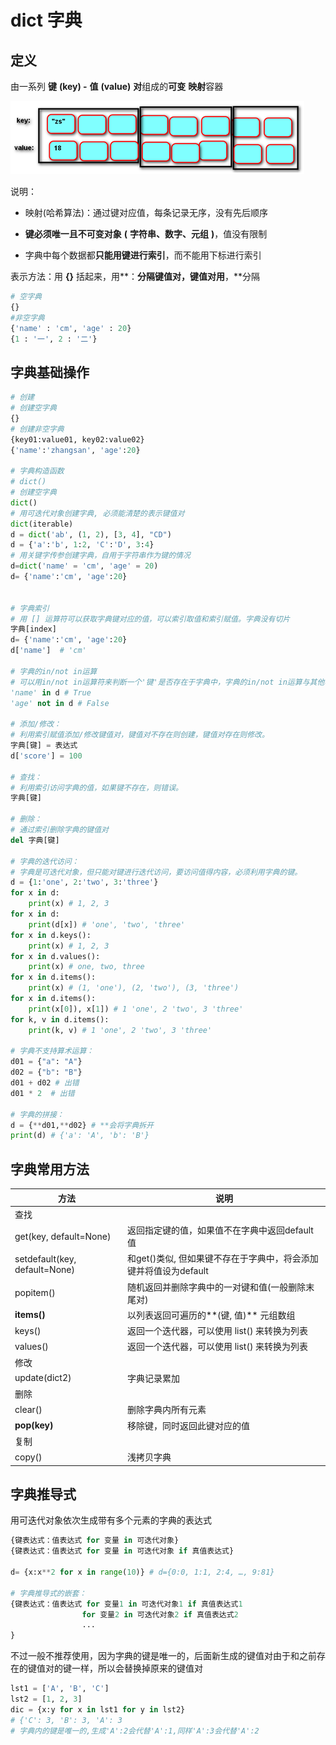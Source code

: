 # dict 字典

## 定义

由一系列 **键** **(key) -** **值** **(value)** **对**组成的**可变** **映射**容器

![dict](images/dict.png)

说明：

- 映射(哈希算法)：通过键对应值，每条记录无序，没有先后顺序

- **键必须唯一且不可变对象** **(** **字符串、数字、元组** **)**，值没有限制

- 字典中每个数据都**只能用键进行索引**，而不能用下标进行索引

表示方法：用 **{}** 括起来，用**：**分隔键值对，键值对用**，**分隔

```python
# 空字典
{}
#非空字典
{'name' : 'cm', 'age' : 20}
{1 : '一', 2 : '二'}
```



## 字典基础操作

```python
# 创建
# 创建空字典
{}
# 创建非空字典
{key01:value01, key02:value02}
{'name':'zhangsan', 'age':20}

# 字典构造函数
# dict()
# 创建空字典
dict()
# 用可迭代对象创建字典, 必须能清楚的表示键值对
dict(iterable)
d = dict('ab', (1, 2), [3, 4], "CD")
d = {'a':'b', 1:2, 'C':'D', 3:4}
# 用关键字传参创建字典，自用于字符串作为键的情况
d=dict('name' = 'cm', 'age' = 20)
d= {'name':'cm', 'age':20}


# 字典索引
# 用 [] 运算符可以获取字典键对应的值，可以索引取值和索引赋值。字典没有切片
字典[index]
d= {'name':'cm', 'age':20}
d['name']  # 'cm'

# 字典的in/not in运算
# 可以用in/not in运算符来判断一个'键'是否存在于字典中，字典的in/not in运算与其他容器不同，只能判断键，不能判断值
'name' in d # True
'age' not in d # False

# 添加/修改：
# 利用索引赋值添加/修改键值对，键值对不存在则创建，键值对存在则修改。
字典[键] = 表达式
d['score'] = 100

# 查找：
# 利用索引访问字典的值，如果键不存在，则错误。
字典[键]

# 删除：
# 通过索引删除字典的键值对
del 字典[键]

# 字典的迭代访问：
# 字典是可迭代对象，但只能对键进行迭代访问，要访问值得内容，必须利用字典的键。
d = {1:'one', 2:'two', 3:'three'}
for x in d:
	print(x) # 1, 2, 3
for x in d:
	print(d[x]) # 'one', 'two', 'three'
for x in d.keys():
	print(x) # 1, 2, 3
for x in d.values():
	print(x) # one, two, three
for x in d.items():
	print(x) # (1, 'one'), (2, 'two'), (3, 'three')
for x in d.items():
	print(x[0]), x[1]) # 1 'one', 2 'two', 3 'three'
for k, v in d.items():
	print(k, v) # 1 'one', 2 'two', 3 'three'

# 字典不支持算术运算：
d01 = {"a": "A"}
d02 = {"b": "B"}
d01 + d02 # 出错
d01 * 2  # 出错

# 字典的拼接：
d = {**d01,**d02} # **会将字典拆开
print(d) # {'a': 'A', 'b': 'B'}
```



## 字典常用方法

| 方法                            | 说明                                                         |
| ------------------------------- | ------------------------------------------------------------ |
| 查找                            |                                                              |
| get(key,   default=None)        | 返回指定键的值，如果值不在字典中返回default值                |
| setdefault(key,   default=None) | 和get()类似, 但如果键不存在于字典中，将会添加键并将值设为default |
| popitem()                       | 随机返回并删除字典中的一对键和值(一般删除末尾对)             |
| **items()**                     | 以列表返回可遍历的**(键, 值)** 元组数组                      |
| keys()                          | 返回一个迭代器，可以使用 list() 来转换为列表                 |
| values()                        | 返回一个迭代器，可以使用 list() 来转换为列表                 |
| 修改                            |                                                              |
| update(dict2)                   | 字典记录累加                                                 |
| 删除                            |                                                              |
| clear()                         | 删除字典内所有元素                                           |
| **pop(key)**                    | 移除键，同时返回此键对应的值                                 |
| 复制                            |                                                              |
| copy()                          | 浅拷贝字典                                                   |



## 字典推导式

用可迭代对象依次生成带有多个元素的字典的表达式

```python
{键表达式：值表达式 for 变量 in 可迭代对象}
{键表达式：值表达式 for 变量 in 可迭代对象 if 真值表达式}

d= {x:x**2 for x in range(10)} # d={0:0, 1:1, 2:4, …, 9:81}

# 字典推导式的嵌套：
{键表达式：值表达式 for 变量1 in 可迭代对象1 if 真值表达式1
   				for 变量2 in 可迭代对象2 if 真值表达式2
 				...
}
```

不过一般不推荐使用，因为字典的键是唯一的，后面新生成的键值对由于和之前存在的键值对的键一样，所以会替换掉原来的键值对

```python
lst1 = ['A', 'B', 'C']
lst2 = [1, 2, 3]
dic = {x:y for x in lst1 for y in lst2}
# {'C': 3, 'B': 3, 'A': 3
# 字典内的键是唯一的,生成'A':2会代替'A':1,同样'A':3会代替'A':2
```


